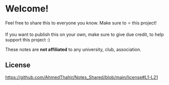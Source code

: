 # Welcome!

Feel free to share this to everyone you know. Make sure to ⭐ this project!

If you want to publish this on your own, make sure to give due credit, to help support this project :)

These notes are **not affiliated** to any university, club, association.

## License

https://github.com/AhmedThahir/Notes_Shared/blob/main/license#L1-L21
